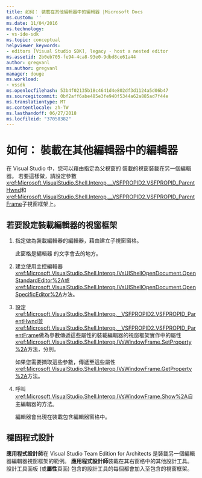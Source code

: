 ```yaml
---
title: 如何： 裝載在其他編輯器中的編輯器 |Microsoft Docs
ms.custom: ''
ms.date: 11/04/2016
ms.technology:
- vs-ide-sdk
ms.topic: conceptual
helpviewer_keywords:
- editors [Visual Studio SDK], legacy - host a nested editor
ms.assetid: 2b0eb705-fe94-4ca8-93e0-9dbd8ce61a44
author: gregvanl
ms.author: gregvanl
manager: douge
ms.workload:
- vssdk
ms.openlocfilehash: 53b4f02135b18c4641d4e802df3d1124a5d06b47
ms.sourcegitcommit: 0bf2aff6abe485e3fe940f5344a62a885ad7f44e
ms.translationtype: MT
ms.contentlocale: zh-TW
ms.lasthandoff: 06/27/2018
ms.locfileid: "37058382"
---
```

# <a name="how-to-host-an-editor-in-another-editor"></a>如何： 裝載在其他編輯器中的編輯器

在 Visual Studio 中，您可以藉由指定為父視窗的 裝載的視窗裝載在另一個編輯器。 若要這樣做，請設定參數<xref:Microsoft.VisualStudio.Shell.Interop.__VSFPROPID2.VSFPROPID_ParentHwnd>和<xref:Microsoft.VisualStudio.Shell.Interop.__VSFPROPID2.VSFPROPID_ParentFrame>子視窗框架上。

## <a name="to-set-up-the-window-frame-to-host-an-editor"></a>若要設定裝載編輯器的視窗框架

1.  指定做為裝載編輯器的編輯器，藉由建立子視窗窗格。

     此窗格是編輯器 的文字會去的地方。

2.  建立使用主控編輯器<xref:Microsoft.VisualStudio.Shell.Interop.IVsUIShellOpenDocument.OpenStandardEditor%2A>或<xref:Microsoft.VisualStudio.Shell.Interop.IVsUIShellOpenDocument.OpenSpecificEditor%2A>方法。

3.  設定<xref:Microsoft.VisualStudio.Shell.Interop.__VSFPROPID2.VSFPROPID_ParentHwnd>並<xref:Microsoft.VisualStudio.Shell.Interop.__VSFPROPID2.VSFPROPID_ParentFrame>做為參數傳遞這些屬性的裝載編輯器的視窗框架實作中的屬性<xref:Microsoft.VisualStudio.Shell.Interop.IVsWindowFrame.SetProperty%2A>方法，分別。

     如果您需要擷取這些參數，傳遞至這些屬性<xref:Microsoft.VisualStudio.Shell.Interop.IVsWindowFrame.GetProperty%2A>方法。

4.  呼叫<xref:Microsoft.VisualStudio.Shell.Interop.IVsWindowFrame.Show%2A>自主編輯器的方法。

     編輯器會出現在裝載包含編輯器窗格中。

## <a name="robust-programming"></a>穩固程式設計

**應用程式設計師**在 Visual Studio Team Edition for Architects 是裝載另一個編輯器編輯器視窗框架的範例。 **應用程式設計師**裝載在其右窗格中的其他設計工具。 設計工具面板 (或**屬性**頁面) 包含的設計工具的每個都會加入至包含的視窗框架。